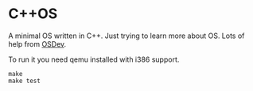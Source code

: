 # C++OS

A minimal OS written in C++. Just trying to learn more about OS.
Lots of help from [OSDev](https://wiki.osdev.org).

To run it you need qemu installed with i386 support.

    make
    make test
